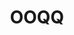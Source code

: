 ---
title: OOQQ
github: https://github.com/OOQQ
mode: dark
transition: 3s
archetype:
  - Little Bit of Everything
---